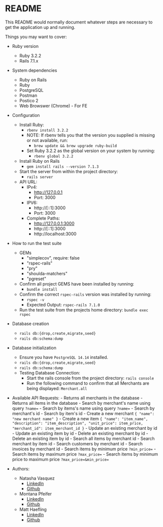 # README

This README would normally document whatever steps are necessary to get the
application up and running.

Things you may want to cover:

* Ruby version
    - Ruby 3.2.2
    - Rails 7.1.x

* System dependencies
    - Ruby on Rails
    - Ruby
    - PostgreSQL
    - Postman
    - Postico 2
    - Web Browswer (Chrome) - For FE

* Configuration
    - Install Ruby:
        - `rbenv install 3.2.2`
        - NOTE: If rbenv tells you that the version you supplied is missing or not available, run:
            - `brew update && brew upgrade ruby-build`
        - Set Ruby 3.2.2 as the global version on your system by running:
            - `rbenv global 3.2.2`
    - Install Ruby on Rails
        - `gem install rails --version 7.1.3`
    - Start the server from within the project directory:
        - `rails server`
    - API URL:
        - IPv4:
            - http://127.0.0.1
            - Port: 3000
        - IPV6:
            - http://[::1]:3000
            - Port: 3000
        - Complete Paths:
            - http://127.0.0.1:3000
            - http://[::1]:3000
            - http://localhost:3000

* How to run the test suite
    - GEMs
        - "simplecov", require: false
        - "rspec-rails"
        - "pry"
        - "shoulda-matchers"
        - "pgreset"
    - Confirm all project GEMS have been installed by running:
        - `bundle install`
    - Confirm the correct `rspec-rails` version was installed by running:
        - `rspec -v`
        - Expected Output: `rspec-rails 7.1.0`
    - Run the test suite from the projects home directory:
        `bundle exec rspec`

* Database creation
    - `rails db:{drop,create,migrate,seed}`
    - `rails db:schema:dump`

* Database initialization
    - Ensure you have `PostgreSQL 14.14` installed.
    - `rails db:{drop,create,migrate,seed}`
    - `rails db:schema:dump`
    - Testing Database Connection:
        - Start the rails console from the project directory:
            `rails console`
        - Run the following command to confirm that all Merchants are being displayed:
            `Merchant.all`

* Available API Requests:
        - Returns all merchants in the database
        - Returns all items in the database
        - Search by merchant's name using query `?name=`
        - Search by items's name using query `?name=`
        - Search by merchant's id
        - Search by item's id
        - Create a new merchant `{ "name": "new merchant name" }`
        - Create a new item `{ "name": "item_name", "description": "item_description", "unit_price": item_price, "merchant_id": item_merchant_id }`
        - Update an existing merchant by id
        - Update an existing item by id
        - Delete an existing merchant by id
        - Delete an existing item by id
        - Search all items by merchant id
        - Search merchant by item id
        - Search customers by merchant id
        - Search invoices by merchant id
        - Search items by minimum price `?min_price=`
        - Search items by maximum price `?max_price=`
        - Search items by minimum price to maximum price `?max_price=&min_price=`

* Authors:
    - Natasha Vasquez
        - [LinkedIn](https://www.linkedin.com/in/natasha-vasquez/)
        - [Github](https://github.com/nvnatasha)
    - Montana Pfeifer
        - [LinkedIn](https://www.linkedin.com/in/montanapfeifer/)
        - [Github](https://github.com/Montana-Pfeifer)
    - Matt Haefling
        - [LinkedIn](https://www.linkedin.com/in/matthew-haefling/)
        - [Github](https://github.com/mhaefling)